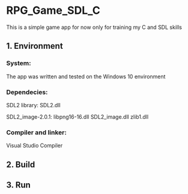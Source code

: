 # RPG_Game_SDL_C

This is a simple game app for now only for training my C and SDL skills

## 1. Environment

### System:
The app was written and tested on the Windows 10 environment

### Dependecies:
SDL2 library:
  SDL2.dll
  
SDL2_image-2.0.1:
  libpng16-16.dll
  SDL2_image.dll
  zlib1.dll

### Compiler and linker:
Visual Studio Compiler


## 2. Build

## 3. Run
